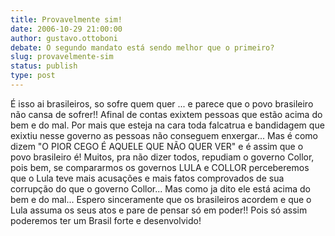 ```yaml
---
title: Provavelmente sim!
date: 2006-10-29 21:00:00
author: gustavo.ottoboni
debate: O segundo mandato está sendo melhor que o primeiro?
slug: provavelmente-sim
status: publish 
type: post
---
```


É isso ai brasileiros, so sofre quem quer ... e parece que o povo brasileiro não cansa de sofrer!! Afinal de contas exixtem pessoas que estão acima do bem e do mal. Por mais que esteja na cara toda falcatrua e bandidagem que exixtiu nesse governo as pessoas não conseguem enxergar... Mas é como dizem "O PIOR CEGO É AQUELE QUE NÃO QUER VER" e é assim que o povo brasileiro é! Muitos, pra não dizer todos, repudiam o governo Collor, pois bem, se compararmos os governos LULA e COLLOR perceberemos que o Lula teve mais acusações e mais fatos comprovados de sua corrupção do que o governo Collor... Mas como ja dito ele está acima do bem e do mal... Espero sinceramente que os brasileiros acordem e que o Lula assuma os seus atos e pare de pensar só em poder!! Pois só assim poderemos ter um Brasil forte e desenvolvido!
